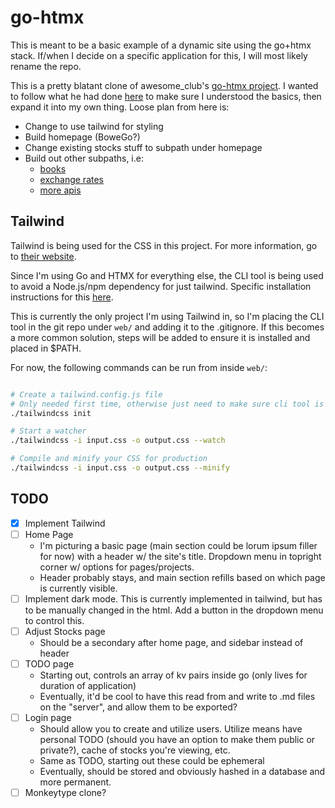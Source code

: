 # go-htmx

This is meant to be a basic example of a dynamic site using the go+htmx stack. If/when I decide on a specific application for this, I will most likely rename the repo.

This is a pretty blatant clone of awesome_club's [go-htmx project](https://github.com/awesome-club/go-htmx). I wanted to follow what he had done [here]() to make sure I understood the basics, then expand it into my own thing.
Loose plan from here is:
- Change to use tailwind for styling
- Build homepage (BoweGo?)
- Change existing stocks stuff to subpath under homepage
- Build out other subpaths, i.e:
  - [books](https://openlibrary.org/developers/api)
  - [exchange rates](https://github.com/BoweFlex/CurrencyConverter)
  - [more apis](https://github.com/public-apis/public-apis?tab=readme-ov-file#index)

## Tailwind
Tailwind is being used for the CSS in this project. For more information, go to [their website](https://tailwindcss.com/).

Since I'm using Go and HTMX for everything else, the CLI tool is being used to avoid a Node.js/npm dependency for just tailwind. Specific installation instructions for this [here](https://tailwindcss.com/blog/standalone-cli).

This is currently the only project I'm using Tailwind in, so I'm placing the CLI tool in the git repo under `web/` and adding it to the .gitignore. If this becomes a more common solution, steps will be added to ensure it is installed and placed in $PATH.

For now, the following commands can be run from inside `web/`:

```bash

# Create a tailwind.config.js file
# Only needed first time, otherwise just need to make sure cli tool is installed and executable
./tailwindcss init

# Start a watcher
./tailwindcss -i input.css -o output.css --watch

# Compile and minify your CSS for production
./tailwindcss -i input.css -o output.css --minify

```

## TODO
- [x] Implement Tailwind
- [ ] Home Page
  - I'm picturing a basic page (main section could be lorum ipsum filler for now) with a header w/ the site's title. Dropdown menu in topright corner w/ options for pages/projects.
  - Header probably stays, and main section refills based on which page is currently visible.
- [ ] Implement dark mode. This is currently implemented in tailwind, but has to be manually changed in the html. Add a button in the dropdown menu to control this.
- [ ] Adjust Stocks page
  - Should be a secondary after home page, and sidebar instead of header
- [ ] TODO page
  - Starting out, controls an array of kv pairs inside go (only lives for duration of application)
  - Eventually, it'd be cool to have this read from and write to .md files on the "server", and allow them to be exported?
- [ ] Login page
  - Should allow you to create and utilize users. Utilize means have personal TODO (should you have an option to make them public or private?), cache of stocks you're viewing, etc.
  - Same as TODO, starting out these could be ephemeral
  - Eventually, should be stored and obviously hashed in a database and more permanent.
- [ ] Monkeytype clone?
